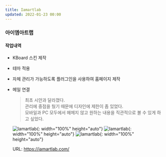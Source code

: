 ```yaml
---
title: Iamartlab
updated: 2022-01-23 00:00
---
```


### 아이엠아트랩
  
#### 작업내역
- KBoard 스킨 제작
- 테마 적용
- 자체 관리가 가능하도록 플러그인을 사용하여 홈페이지 제작
- 메일 연결
  
	>최초 시안과 달라졌다.  
	>관리에 중점을 뒀기 때문에 디자인에 제한이 좀 있었다.  
	>모바일과 PC 모두에서 헤메지 않고 원하는 내용을 직관적으로 볼 수 있게 하고 싶었다.
 
	![Iamartlab](https://github.com/project0210/project0210.github.io/blob/master/_posts/images/iamartlab/001.png?raw=true){: width="100%" height="auto"}
	![Iamartlab](https://github.com/project0210/project0210.github.io/blob/master/_posts/images/iamartlab/002.png?raw=true){: width="100%" height="auto"}
	![Iamartlab](https://github.com/project0210/project0210.github.io/blob/master/_posts/images/iamartlab/003.png?raw=true){: width="100%" height="auto"}
  
	URL: https://iamartlab.com/
